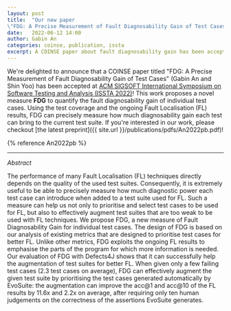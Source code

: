 ```yaml
---
layout: post
title:  "Our new paper 
\"FDG: A Precise Measurement of Fault Diagnosability Gain of Test Cases\" is accepted at ISSTA 2022"
date:   2022-06-12 14:00
author: Gabin An
categories: coinse, publication, issta
excerpt: A COINSE paper about fault diagnosability gain has been accepted at ISSTA 2022.
---
```


We're delighted to announce that a COINSE paper titled "FDG: A Precise Measurement of Fault Diagnosability Gain of Test Cases" (Gabin An and Shin Yoo) has been accepted at [ACM SIGSOFT International Symposium on Software Testing and Analysis (ISSTA 2022)](https://conf.researchr.org/home/issta-2022)! This work proposes a novel measure **FDG** to quantify the fault diagnosability gain of individual test cases. Using the test coverage and the ongoing Fault Localisation (FL)  results, FDG can precisely measure how much diagnosability gain each test can bring to the current test suite. If you're interested in our work, please checkout [the latest preprint]({{ site.url }}/publications/pdfs/An2022pb.pdf)!

{% reference An2022pb %}

---

_Abstract_

The performance of many Fault Localisation (FL) techniques directly depends on the quality of the used test suites. Consequently, it is extremely useful to be able to precisely measure how much diagnostic power each test case can introduce when added to a test suite used for FL. Such a measure can help us not only to prioritise and select test cases to be used for FL, but also to effectively augment test suites that are too weak to be used with FL techniques. We propose FDG, a new measure of Fault Diagnosability Gain for individual test cases. The design of FDG is based on our analysis of existing metrics that are designed to prioritise test cases for better FL. Unlike other metrics, FDG exploits the ongoing FL results to emphasise the parts of the program for which more information is needed. Our evaluation of FDG with Defects4J shows that it can successfully help the augmentation of test suites for better FL. When given only a few failing test cases (2.3 test cases on average), FDG can effectively augment the given test suite by prioritising the test cases generated automatically by EvoSuite: the augmentation can improve the acc@1 and acc@10 of the FL results by 11.6x and 2.2x on average, after requiring only ten human judgements on the correctness of the assertions EvoSuite generates.